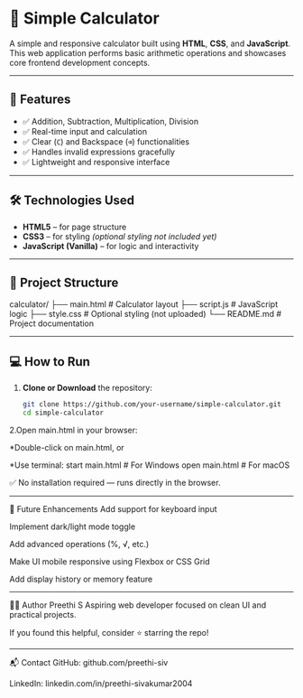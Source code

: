 # 🧮 Simple Calculator

A simple and responsive calculator built using **HTML**, **CSS**, and **JavaScript**. This web application performs basic arithmetic operations and showcases core frontend development concepts.

---

## 🚀 Features

- ✅ Addition, Subtraction, Multiplication, Division  
- ✅ Real-time input and calculation  
- ✅ Clear (`C`) and Backspace (`⌫`) functionalities  
- ✅ Handles invalid expressions gracefully  
- ✅ Lightweight and responsive interface

---

## 🛠️ Technologies Used

- **HTML5** – for page structure  
- **CSS3** – for styling *(optional styling not included yet)*  
- **JavaScript (Vanilla)** – for logic and interactivity

---

## 📁 Project Structure

calculator/
├── main.html # Calculator layout
├── script.js # JavaScript logic
├── style.css # Optional styling (not uploaded)
└── README.md # Project documentation

---

## 💻 How to Run

1. **Clone or Download** the repository:
   ```bash
   git clone https://github.com/your-username/simple-calculator.git
   cd simple-calculator

2.Open main.html in your browser:

 *Double-click on main.html, or

 *Use terminal:
  start main.html     # For Windows
  open main.html      # For macOS

✅ No installation required — runs directly in the browser.

---

🔮 Future Enhancements
Add support for keyboard input

Implement dark/light mode toggle

Add advanced operations (%, √, etc.)

Make UI mobile responsive using Flexbox or CSS Grid

Add display history or memory feature

---

👩‍💻 Author
Preethi S
Aspiring web developer focused on clean UI and practical projects.

If you found this helpful, consider ⭐ starring the repo!

---

📬 Contact
GitHub: github.com/preethi-siv

LinkedIn: linkedin.com/in/preethi-sivakumar2004




